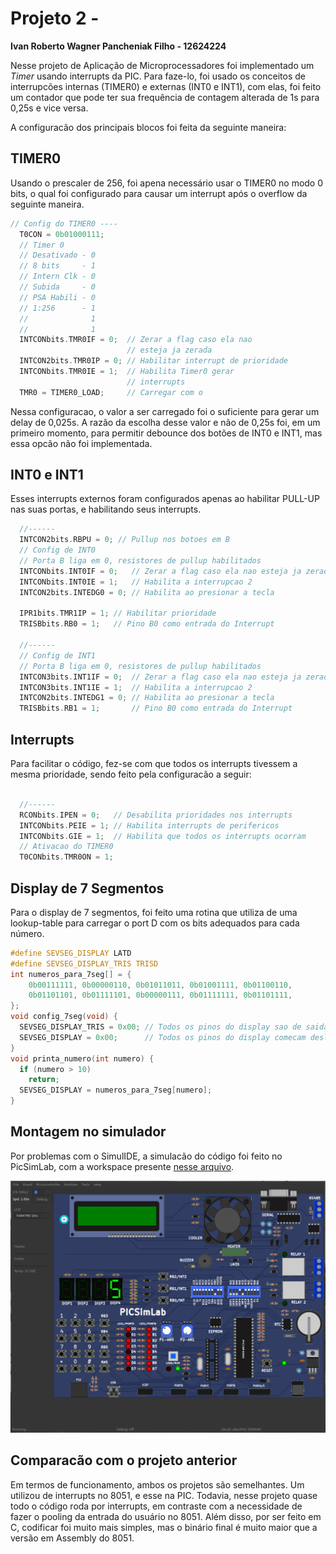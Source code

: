 # Projeto 2 - 

**Ivan Roberto Wagner Pancheniak Filho - 12624224**

Nesse projeto de Aplicação de Microprocessadores foi implementado um _Timer_ usando interrupts da PIC.
Para faze-lo, foi usado os conceitos de interrupcões internas (TIMER0) e externas (INT0 e INT1),
com elas, foi feito um contador que pode ter sua frequência de contagem alterada de 1s para 0,25s e
vice versa.

A configuracão dos principais blocos foi feita da seguinte maneira:

## TIMER0

Usando o prescaler de 256, foi apena necessário usar o TIMER0 no modo 0 bits, o qual foi configurado
para causar um interrupt após o overflow da seguinte maneira.
```C
// Config do TIMER0 ----
  T0CON = 0b01000111;
  // Timer 0
  // Desativado - 0
  // 8 bits     - 1
  // Intern Clk - 0
  // Subida     - 0
  // PSA Habili - 0
  // 1:256      - 1
  //              1
  //              1
  INTCONbits.TMR0IF = 0;  // Zerar a flag caso ela nao
                          // esteja ja zerada
  INTCON2bits.TMR0IP = 0; // Habilitar interrupt de prioridade
  INTCONbits.TMR0IE = 1;  // Habilita Timer0 gerar
                          // interrupts
  TMR0 = TIMER0_LOAD;     // Carregar com o

```
Nessa configuracao, o valor a ser carregado foi o suficiente para gerar um delay de 0,025s. A razão da
escolha desse valor e não de 0,25s foi, em um primeiro momento, para permitir debounce dos botões de
INT0 e INT1, mas essa opcão não foi implementada.

## INT0 e INT1

Esses interrupts externos foram configurados apenas ao habilitar PULL-UP nas suas portas, e habilitando 
seus interrupts.
```C
  //------
  INTCON2bits.RBPU = 0; // Pullup nos botoes em B
  // Config de INT0
  // Porta B liga em 0, resistores de pullup habilitados
  INTCONbits.INT0IF = 0;   // Zerar a flag caso ela nao esteja ja zerada
  INTCONbits.INT0IE = 1;   // Habilita a interrupcao 2
  INTCON2bits.INTEDG0 = 0; // Habilita ao presionar a tecla

  IPR1bits.TMR1IP = 1; // Habilitar prioridade
  TRISBbits.RB0 = 1;   // Pino B0 como entrada do Interrupt

  //------
  // Config de INT1
  // Porta B liga em 0, resistores de pullup habilitados
  INTCON3bits.INT1IF = 0;  // Zerar a flag caso ela nao esteja ja zerada
  INTCON3bits.INT1IE = 1;  // Habilita a interrupcao 2
  INTCON2bits.INTEDG1 = 0; // Habilita ao presionar a tecla
  TRISBbits.RB1 = 1;       // Pino B0 como entrada do Interrupt
```

## Interrupts

Para facilitar o código, fez-se com que todos os interrupts tivessem a mesma prioridade, sendo feito
pela configuracão a seguir:
```C

  //------
  RCONbits.IPEN = 0;   // Desabilita prioridades nos interrupts
  INTCONbits.PEIE = 1; // Habilita interrupts de perifericos
  INTCONbits.GIE = 1;  // Habilita que todos os interrupts ocorram
  // Ativacao do TIMER0
  T0CONbits.TMR0ON = 1;

```

## Display de 7 Segmentos

Para o display de 7 segmentos, foi feito uma rotina que utiliza de uma lookup-table para carregar o 
port D com os bits adequados para cada número.
```C
#define SEVSEG_DISPLAY LATD
#define SEVSEG_DISPLAY_TRIS TRISD
int numeros_para_7seg[] = {
    0b00111111, 0b00000110, 0b01011011, 0b01001111, 0b01100110,
    0b01101101, 0b01111101, 0b00000111, 0b01111111, 0b01101111,
};
void config_7seg(void) {
  SEVSEG_DISPLAY_TRIS = 0x00; // Todos os pinos do display sao de saida
  SEVSEG_DISPLAY = 0x00;      // Todos os pinos do display comecam desligados
}
void printa_numero(int numero) {
  if (numero > 10)
    return;
  SEVSEG_DISPLAY = numeros_para_7seg[numero];
}
```

## Montagem no simulador

Por problemas com o SimulIDE, a simulacão do código foi feito no PicSimLab, com a workspace presente [nesse arquivo](picsimlab/timer.pzw).

![](picsimlab.png)

## Comparacão com o projeto anterior

Em termos de funcionamento, ambos os projetos são semelhantes. Um utilizou de interrupts no 8051, e esse na PIC. Todavia,
nesse projeto quase todo o código roda por interrupts, em contraste com a necessidade de fazer o pooling da entrada do usuário
no 8051. Além disso, por ser feito em C, codificar foi muito mais simples, mas o binário final é muito maior que a versão em 
Assembly do 8051.

